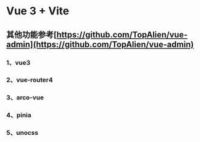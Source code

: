 # Vue 3 + Vite

## 其他功能参考[https://github.com/TopAlien/vue-admin](https://github.com/TopAlien/vue-admin)

### 1、vue3
### 2、vue-router4
### 3、arco-vue
### 4、pinia
### 5、unocss

